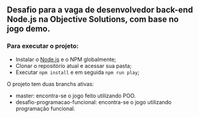 ## Desafio para a vaga de desenvolvedor back-end Node.js na Objective Solutions, com base no jogo demo.

### Para executar o projeto:

- Instalar o [Node.js](https://nodejs.org/en/) e o NPM globalmente;
- Clonar o repositório atual e acessar sua pasta;
- Executar `npm install` e em seguida `npm run play`;

O projeto tem duas branchs ativas:

- master: encontra-se o jogo feito utilizando POO.
- desafio-programacao-funcional: encontra-se o jogo utilizando programação funcional.
